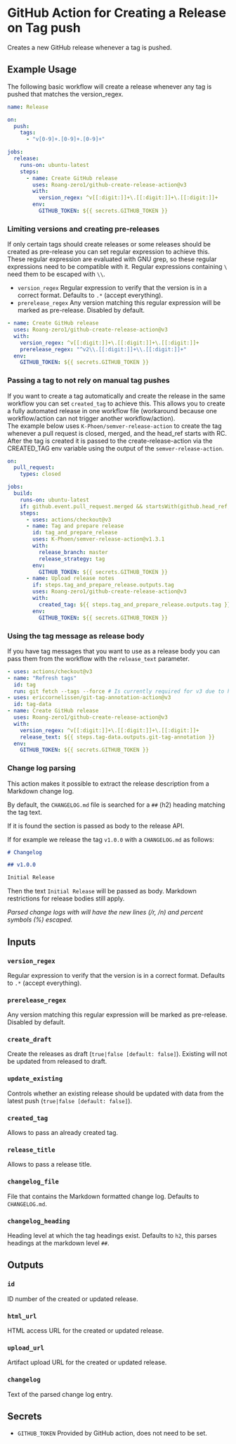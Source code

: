 # GitHub Action for Creating a Release on Tag push

Creates a new GitHub release whenever a tag is pushed.

## Example Usage

The following basic workflow will create a release whenever any tag is pushed that matches the version_regex.

```yaml
name: Release

on:
  push:
    tags:
      - "v[0-9]+.[0-9]+.[0-9]+"

jobs:
  release:
    runs-on: ubuntu-latest
    steps:
      - name: Create GitHub release
        uses: Roang-zero1/github-create-release-action@v3
        with:
          version_regex: ^v[[:digit:]]+\.[[:digit:]]+\.[[:digit:]]+
        env:
          GITHUB_TOKEN: ${{ secrets.GITHUB_TOKEN }}
```

### Limiting versions and creating pre-releases

If only certain tags should create releases or some releases should be created as pre-release you can set regular expression to achieve this.
These regular expression are evaluated with GNU grep, so these regular expressions need to be compatible with it.
Regular expressions containing `\` need them to be escaped with `\\`.

- `version_regex` Regular expression to verify that the version is in a correct format. Defaults to `.*` (accept everything).
- `prerelease_regex` Any version matching this regular expression will be marked as pre-release. Disabled by default.

```yaml
- name: Create GitHub release
  uses: Roang-zero1/github-create-release-action@v3
  with:
    version_regex: ^v[[:digit:]]+\.[[:digit:]]+\.[[:digit:]]+
    prerelease_regex: "^v2\\.[[:digit:]]+\\.[[:digit:]]+"
  env:
    GITHUB_TOKEN: ${{ secrets.GITHUB_TOKEN }}
```

### Passing a tag to not rely on manual tag pushes

If you want to create a tag automatically and create the release in the same workflow you can set `created_tag` to achieve this.
This allows you to create a fully automated release in one workflow file (workaround because one workflow/action can not trigger another workflow/action).  
The example below uses `K-Phoen/semver-release-action` to create the tag whenever a pull request is closed, merged, and the head_ref starts with RC.
After the tag is created it is passed to the create-release-action via the CREATED_TAG env variable using the output of the `semver-release-action`.

```yaml
on:
  pull_request:
    types: closed

jobs:
  build:
    runs-on: ubuntu-latest
    if: github.event.pull_request.merged && startsWith(github.head_ref, 'RC')
    steps:
      - uses: actions/checkout@v3
      - name: Tag and prepare release
        id: tag_and_prepare_release
        uses: K-Phoen/semver-release-action@v1.3.1
        with:
          release_branch: master
          release_strategy: tag
        env:
          GITHUB_TOKEN: ${{ secrets.GITHUB_TOKEN }}
      - name: Upload release notes
        if: steps.tag_and_prepare_release.outputs.tag
        uses: Roang-zero1/github-create-release-action@v3
        with:
          created_tag: ${{ steps.tag_and_prepare_release.outputs.tag }}
        env:
          GITHUB_TOKEN: ${{ secrets.GITHUB_TOKEN }}
```

### Using the tag message as release body

If you have tag messages that you want to use as a release body you can pass them from the workflow with the `release_text` parameter.

```yaml
- uses: actions/checkout@v3
- name: "Refresh tags"
  id: tag
  run: git fetch --tags --force # Is currently required for v3 due to https://github.com/actions/checkout/issues/290
- uses: ericcornelissen/git-tag-annotation-action@v3
  id: tag-data
- name: Create GitHub release
  uses: Roang-zero1/github-create-release-action@v3
  with:
    version_regex: ^v[[:digit:]]+\.[[:digit:]]+\.[[:digit:]]+
    release_text: ${{ steps.tag-data.outputs.git-tag-annotation }}
  env:
    GITHUB_TOKEN: ${{ secrets.GITHUB_TOKEN }}
```

### Change log parsing

This action makes it possible to extract the release description from a Markdown change log.

By default, the `CHANGELOG.md` file is searched for a `##` (h2) heading matching the tag text.

If it is found the section is passed as body to the release API.

If for example we release the tag `v1.0.0` with a `CHANGELOG.md` as follows:

```Markdown
# Changelog

## v1.0.0

Initial Release
```

Then the text `Initial Release` will be passed as body.
Markdown restrictions for release bodies still apply.

_Parsed change logs with will have the new lines (/r, /n) and percent symbols (%) escaped._

## Inputs

### `version_regex`

Regular expression to verify that the version is in a correct format. Defaults to `.*` (accept everything).

### `prerelease_regex`

Any version matching this regular expression will be marked as pre-release. Disabled by default.

### `create_draft`

Create the releases as draft (`true|false [default: false]`). Existing will not be updated from released to draft.

### `update_existing`

Controls whether an existing release should be updated with data from the latest push (`true|false [default: false]`).

### `created_tag`

Allows to pass an already created tag.

### `release_title`

Allows to pass a release title.

### `changelog_file`

File that contains the Markdown formatted change log. Defaults to `CHANGELOG.md`.

### `changelog_heading`

Heading level at which the tag headings exist. Defaults to `h2`, this parses headings at the markdown level `##`.

## Outputs

### `id`

ID number of the created or updated release.

### `html_url`

HTML access URL for the created or updated release.

### `upload_url`

Artifact upload URL for the created or updated release.

### `changelog`

Text of the parsed change log entry.

## Secrets

- `GITHUB_TOKEN` Provided by GitHub action, does not need to be set.
